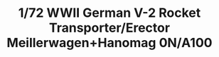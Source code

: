 ---
title: "1/72 WWII German V-2 Rocket Transporter/Erector Meillerwagen+Hanomag 0N/A100"
price: "TBA" 
desc: "Maketa"
img_path: "/assets/img/TAKO5001.jpg"
brand: "N/A"
available: false
special_offer: false
new: false
soon: false
cat: "0010000"
subcat: "0013100"
subsubcat: "0N/A"
sifra: "TAKO5001"
---